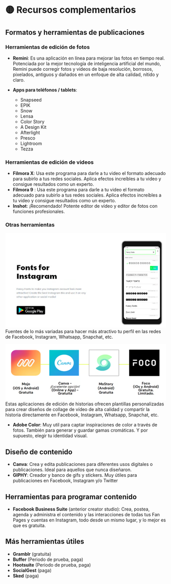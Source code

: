 # 🟡 Recursos complementarios

## Formatos y herramientas de publicaciones

### Herramientas de edición de fotos
- **Remini**: Es una aplicación en línea para mejorar las fotos en tiempo real. Potenciada por la mejor tecnología de inteligencia artificial del mundo, Remini puede corregir fotos y videos de baja resolución, borrosos, pixelados, antiguos y dañados en un enfoque de alta calidad, nítido y claro.

- **Apps para teléfonos / tablets**:
    - Snapseed
    - EPIK
    - Snow
    - Lensa
    - Color Story
    - A Design Kit
    - Afterlight
    - Presco
    - Lightroom
    - Tezza

### Herramientas de edición de videos
- **Filmora X**: Usa este programa para darle a tu video el formato adecuado para subirlo a tus redes sociales. Aplica efectos increíbles a tu video y consigue resultados como un experto.
- **Filmora 9** : Usa este programa para darle a tu video el formato adecuado para subirlo a tus redes sociales. Aplica efectos increíbles a tu video y consigue resultados como un experto.
- **Inshot**: ¡Recomendado! Potente editor de vídeo y editor de fotos con funciones profesionales.

### Otras herramientas
![alt text](image.png)
Fuentes de lo más variadas para hacer más atractivo tu perfil en las redes de Facebook, Instagram, Whatsapp, Snapchat, etc.

![alt text](image-1.png)
Estas aplicaciones de edición de historias ofrecen plantillas personalizadas para crear diseños de collage de vídeo de alta calidad y compartir la historia directamente en Facebook, Instagram, Whatsapp, Snapchat, etc.

- **Adobe Color**: Muy util para captar inspiraciones de color a través de fotos. También para generar y guardar gamas cromáticas. Y por supuesto, elegir tu identidad visual.

## Diseño de contenido
- **Canva**: Crea y edita publicaciones para diferentes usos digitales o publicaciones. Ideal para aquellos que nunca diseñaron.
- **GIPHY**: Creador y banco de gifs y stickers. Muy útiles para publicaciones en Facebook, Instagram y/o Twitter

## Herramientas para programar contenido
- **Facebook Business Suite** (anterior creator studio): Crea, postea, agenda y administra el contenido y las interacciones de todas tus Fan Pages y cuentas en Instagram, todo desde un mismo lugar, y lo mejor es que es gratuita.

## Más herramientas útiles
- **Gramblr** (gratuita)
- **Buffer** (Periodo de prueba, paga)
- **Hootsuite** (Periodo de prueba, paga)
- **SocialGest** (paga)
- **Sked** (paga)


